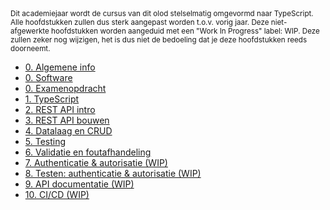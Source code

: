 <!-- markdownlint-disable first-line-h1 -->

<small>
  Dit academiejaar wordt de cursus van dit olod stelselmatig omgevormd naar TypeScript. Alle hoofdstukken zullen dus sterk aangepast worden t.o.v. vorig jaar. Deze niet-afgewerkte hoofdstukken worden aangeduid met een "Work In Progress" label: WIP. Deze zullen zeker nog wijzigen, het is dus niet de bedoeling dat je deze hoofdstukken reeds doorneemt.
</small>

- [0. Algemene info](/0-intro/situering.md)
- [0. Software](/0-intro/software.md)
- [0. Examenopdracht](/0-intro/examenopdracht.md)
- [1. TypeScript](/1-typescript/index.md)
- [2. REST API intro](/2-REST_api_intro/index.md)
- [3. REST API bouwen](/3-REST_api_bouwen/index.md)
- [4. Datalaag en CRUD](/4-datalaag/index.md)
- [5. Testing](/5-testing/index.md)
- [6. Validatie en foutafhandeling](/6-validatie/index.md)
- [7. Authenticatie & autorisatie (WIP)](/7-authenticatie/index.md)
- [8. Testen: authenticatie & autorisatie (WIP)](/8-auth_testing/index.md)
- [9. API documentatie (WIP)](/9-api_docs/index.md)
- [10. CI/CD (WIP)](/10-cicd/index.md)

